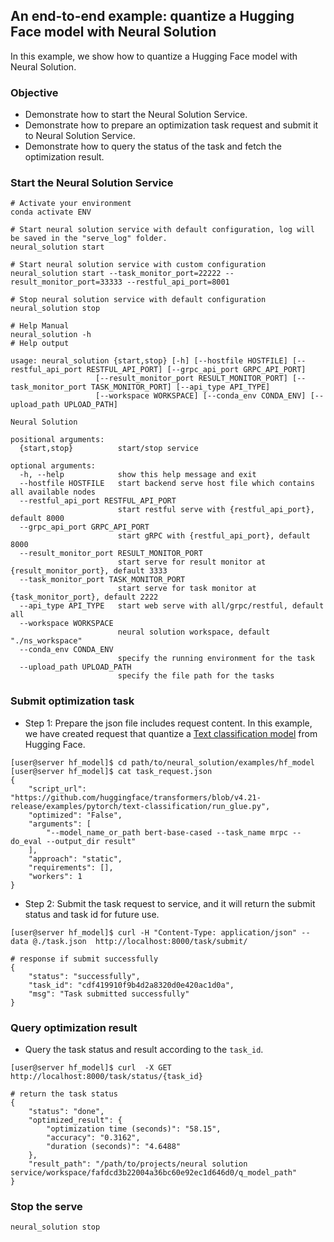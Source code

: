 ## An end-to-end example: quantize a Hugging Face model with Neural Solution

In this example, we show how to quantize a Hugging Face model with Neural Solution.

### Objective
- Demonstrate how to start the Neural Solution Service.
- Demonstrate how to prepare an optimization task request and submit it to Neural Solution Service.
- Demonstrate how to query the status of the task and fetch the optimization result.


### Start the Neural Solution Service

```shell
# Activate your environment
conda activate ENV

# Start neural solution service with default configuration, log will be saved in the "serve_log" folder.
neural_solution start

# Start neural solution service with custom configuration
neural_solution start --task_monitor_port=22222 --result_monitor_port=33333 --restful_api_port=8001

# Stop neural solution service with default configuration
neural_solution stop

# Help Manual
neural_solution -h
# Help output

usage: neural_solution {start,stop} [-h] [--hostfile HOSTFILE] [--restful_api_port RESTFUL_API_PORT] [--grpc_api_port GRPC_API_PORT]
                   [--result_monitor_port RESULT_MONITOR_PORT] [--task_monitor_port TASK_MONITOR_PORT] [--api_type API_TYPE]
                   [--workspace WORKSPACE] [--conda_env CONDA_ENV] [--upload_path UPLOAD_PATH]

Neural Solution

positional arguments:
  {start,stop}          start/stop service

optional arguments:
  -h, --help            show this help message and exit
  --hostfile HOSTFILE   start backend serve host file which contains all available nodes
  --restful_api_port RESTFUL_API_PORT
                        start restful serve with {restful_api_port}, default 8000
  --grpc_api_port GRPC_API_PORT
                        start gRPC with {restful_api_port}, default 8000
  --result_monitor_port RESULT_MONITOR_PORT
                        start serve for result monitor at {result_monitor_port}, default 3333
  --task_monitor_port TASK_MONITOR_PORT
                        start serve for task monitor at {task_monitor_port}, default 2222
  --api_type API_TYPE   start web serve with all/grpc/restful, default all
  --workspace WORKSPACE
                        neural solution workspace, default "./ns_workspace"
  --conda_env CONDA_ENV
                        specify the running environment for the task
  --upload_path UPLOAD_PATH
                        specify the file path for the tasks
```


### Submit optimization task

- Step 1: Prepare the json file includes request content. In this example, we have created request that quantize a [Text classification model](https://github.com/huggingface/transformers/tree/v4.21-release/examples/pytorch/text-classification) from Hugging Face.

```shell
[user@server hf_model]$ cd path/to/neural_solution/examples/hf_model
[user@server hf_model]$ cat task_request.json
{
    "script_url": "https://github.com/huggingface/transformers/blob/v4.21-release/examples/pytorch/text-classification/run_glue.py",
    "optimized": "False",
    "arguments": [
        "--model_name_or_path bert-base-cased --task_name mrpc --do_eval --output_dir result"
    ],
    "approach": "static",
    "requirements": [],
    "workers": 1
}
```


- Step 2: Submit the task request to service, and it will return the submit status and task id for future use.

```shell
[user@server hf_model]$ curl -H "Content-Type: application/json" --data @./task.json  http://localhost:8000/task/submit/

# response if submit successfully
{
    "status": "successfully",
    "task_id": "cdf419910f9b4d2a8320d0e420ac1d0a",
    "msg": "Task submitted successfully"
}
```



### Query optimization result

- Query the task status and result according to the `task_id`.

``` shell
[user@server hf_model]$ curl  -X GET  http://localhost:8000/task/status/{task_id}

# return the task status
{
    "status": "done",
    "optimized_result": {
        "optimization time (seconds)": "58.15",
        "accuracy": "0.3162",
        "duration (seconds)": "4.6488"
    },
    "result_path": "/path/to/projects/neural solution service/workspace/fafdcd3b22004a36bc60e92ec1d646d0/q_model_path"
}

```
### Stop the serve
```shell
neural_solution stop
```